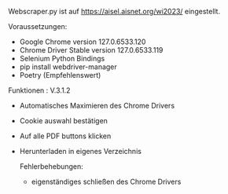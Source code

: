 Webscraper.py ist auf https://aisel.aisnet.org/wi2023/ eingestellt.

Voraussetzungen:
- Google Chrome version 127.0.6533.120
- Chrome Driver Stable version 127.0.6533.119
- Selenium Python Bindings
- pip install webdriver-manager
- Poetry (Empfehlenswert)

Funktionen :  V.3.1.2
- Automatisches Maximieren des Chrome Drivers
- Cookie auswahl bestätigen
- Auf alle PDF buttons klicken
- Herunterladen in eigenes Verzeichnis

  Fehlerbehebungen:
  - eigenständiges schließen des Chrome Drivers
